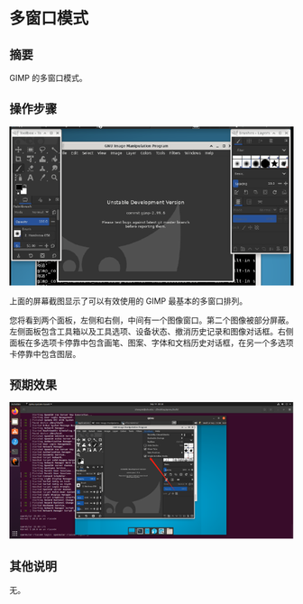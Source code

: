 # 多窗口模式

## 摘要

GIMP 的多窗口模式。

## 操作步骤

![多窗口模式-1](./img/多窗口模式-1.png)

上面的屏幕截图显示了可以有效使用的 GIMP 最基本的多窗口排列。

您将看到两个面板，左侧和右侧，中间有一个图像窗口。第二个图像被部分屏蔽。左侧面板包含工具箱以及工具选项、设备状态、撤消历史记录和图像对话框。右侧面板在多选项卡停靠中包含画笔、图案、字体和文档历史对话框，在另一个多选项卡停靠中包含图层。

## 预期效果

![单窗口模式-1](./img/单窗口模式-1.png)

## 其他说明

无。
